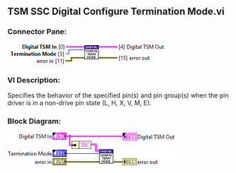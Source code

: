 ## **TSM SSC Digital Configure Termination Mode.vi**
### Connector Pane:
![alt text](/docs/images/Instrument%20Control/Digital/Pin%20Levels%20and%20Timing/TSM%20SSC%20Digital%20Configure%20Termination%20Mode.vic.png "TSM SSC Digital Configure Termination Mode.vi connector pane")

### VI Description:
Specifies the behavior of the specified pin(s) and pin group(s) when the pin driver is in a non-drive pin state (L, H, X, V, M, E).

### Block Diagram:
![alt text](/docs/images/Instrument%20Control/Digital/Pin%20Levels%20and%20Timing/TSM%20SSC%20Digital%20Configure%20Termination%20Mode.vid.png "TSM SSC Digital Configure Termination Mode.vi block diagram")
